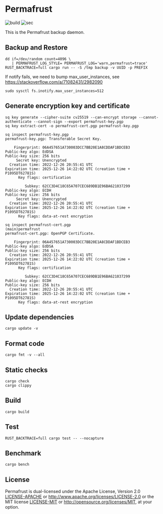 # Permafrust

![build](https://github.com/tkren/permafrust/actions/workflows/build.yml/badge.svg)
![sec](https://github.com/tkren/permafrust/actions/workflows/sec.yml/badge.svg)

This is the Permafrust backup daemon.

## Backup and Restore

```shell
dd if=/dev/random count=4096 \
   | PERMAFRUST_LOG_STYLE= PERMAFRUST_LOG='warn,permafrust=trace' RUST_BACKTRACE=full cargo run -- -S /tmp backup -v UUID -p PREFIX
```

If notify fails, we need to bump max_user_instances, see <https://stackoverflow.com/a/71082431/2982090>

```shell
sudo sysctl fs.inotify.max_user_instances=512
```

## Generate encryption key and certificate

```shell
sq key generate --cipher-suite cv25519 --can-encrypt storage --cannot-authenticate --cannot-sign --export permafrust-key.pgp
sq key extract-cert -o permafrust-cert.pgp permafrust-key.pgp
```

```shell
sq inspect permafrust-key.pgp
permafrust-key.pgp: Transferable Secret Key.

    Fingerprint: 06A457651A730003DCC7BB20E1A8CDDAF1BDCEB3
Public-key algo: EdDSA
Public-key size: 256 bits
     Secret key: Unencrypted
  Creation time: 2022-12-26 20:55:41 UTC
Expiration time: 2025-12-26 14:22:02 UTC (creation time + P1095DT62781S)
      Key flags: certification

         Subkey: 62CC3D4C18C65A707CEC689DB1E96BA621037299
Public-key algo: ECDH
Public-key size: 256 bits
     Secret key: Unencrypted
  Creation time: 2022-12-26 20:55:41 UTC
Expiration time: 2025-12-26 14:22:02 UTC (creation time + P1095DT62781S)
      Key flags: data-at-rest encryption
```

```shell
sq inspect permafrust-cert.pgp                                                                                                                                                  (main)permafrust
permafrust-cert.pgp: OpenPGP Certificate.

    Fingerprint: 06A457651A730003DCC7BB20E1A8CDDAF1BDCEB3
Public-key algo: EdDSA
Public-key size: 256 bits
  Creation time: 2022-12-26 20:55:41 UTC
Expiration time: 2025-12-26 14:22:02 UTC (creation time + P1095DT62781S)
      Key flags: certification

         Subkey: 62CC3D4C18C65A707CEC689DB1E96BA621037299
Public-key algo: ECDH
Public-key size: 256 bits
  Creation time: 2022-12-26 20:55:41 UTC
Expiration time: 2025-12-26 14:22:02 UTC (creation time + P1095DT62781S)
      Key flags: data-at-rest encryption

```

## Update dependencies

```shell
cargo update -v
```

## Format code

```shell
cargo fmt -v --all
```

## Static checks

```shell
cargo check
cargo clippy
```

## Build

```shell
cargo build
```

## Test

```shell
RUST_BACKTRACE=full cargo test -- --nocapture
```

## Benchmark

```shell
cargo bench
```

## License

Permafrust is dual-licensed under the Apache License, Version 2.0
[LICENSE-APACHE](LICENSE-APACHE) or
<http://www.apache.org/licenses/LICENSE-2.0> or the MIT license
[LICENSE-MIT](LICENSE-MIT) or <http://opensource.org/licenses/MIT>, at
your option.

